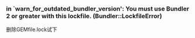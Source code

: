 ### in `warn_for_outdated_bundler_version': You must use Bundler 2 or greater with this lockfile. (Bundler::LockfileError)

删除GEMfile.lock试下
